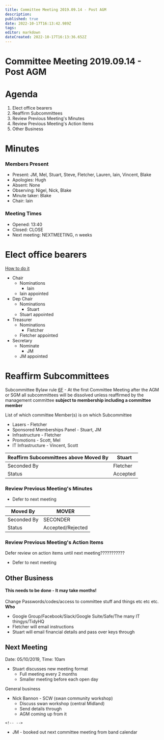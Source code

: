 ```yaml
---
title: Committee Meeting 2019.09.14 - Post AGM
description: 
published: true
date: 2022-10-17T16:13:42.989Z
tags: 
editor: markdown
dateCreated: 2022-10-17T16:13:36.652Z
---
```


# Committee Meeting 2019.09.14 - Post AGM

# Agenda

1.  Elect office bearers
2.  Reaffirm Subcommittees
3.  Review Previous Meeting's Minutes
4.  Review Previous Meeting's Action Items
5.  Other Business

# Minutes

### Members Present

-   Present: JM, Mel, Stuart, Steve, Fletcher, Lauren, Iain, Vincent, Blake
-   Apologies: Hugh
-   Absent: None
-   Observing: Nigel, Nick, Blake
-   Minute taker: Blake
-   Chair: Iain

### Meeting Times

-   Opened: 13:40
-   Closed: CLOSE
-   Next meeting: NEXTMEETING, n weeks

# Elect office bearers

[How to do it](https://wiki.artifactory.org.au/doku.php?id=constitution#election_of_office_bearers)

-   Chair
    -   Nominations
        -   Iain
    -   Iain appointed
-   Dep Chair
    -   Nominations
        -   Stuart
    -   Stuart appointed
-   Treasurer
    -   Nominations
        -   Fletcher
    -   Fletcher appointed
-   Secretary
    -   Nominate
        -   JM
    -   JM appointed

# Reaffirm Subcommittees

Subcommittee Bylaw rule [6F](/committee/committeerulings#subcommittee_rules) - At the first Committee Meeting after the AGM or SGM all subcommittees will be dissolved unless reaffirmed by the management committee **subject to membership including a committee member**

List of which committee Member(s) is on which Subcommittee

-   Lasers - Fletcher
-   Sponsored Memberships Panel - Stuart, JM
-   Infrastructure - Fletcher
-   Promotions - Scott, Mel
-   IT Infrastructure - Vincent, Scott

| Reaffirm Subcommittees above Moved By | Stuart   |
|---------------------------------------|----------|
| Seconded By                           | Fletcher |
| Status                                | Accepted |

### Review Previous Meeting's Minutes

-   Defer to next meeting

| Moved By    | MOVER             |
|-------------|-------------------|
| Seconded By | SECONDER          |
| Status      | Accepted/Rejected |

### Review Previous Meeting's Action Items

Defer review on action items until next meeting???????????

-   Defer to next meeting

## Other Business

#### This needs to be done - It may take months!

Change Passwords/codes/access to committee stuff and things etc etc etc. **Who**

-   Google Group/Facebook/Slack/Google Suite/Safe/The many IT thingys/TidyHQ
-   Fletcher will email instructions
-   Stuart will email financial details and pass over keys through

## Next Meeting

Date: 05/10/2019, Time: 10am

-   Stuart discusses new meeting format
    -   Full meeting every 2 months
    -   Smaller meeting before each open day

General business

-   Nick Bannon - SCW (swan community workshop)
    -   Discuss swan workshop (central Midland)
    -   Send details through
    -   AGM coming up from it

```{=html}
<!-- -->
```
-   JM - booked out next committee meeting from band calendar

